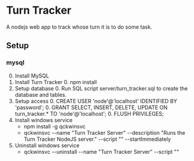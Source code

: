 # Turn Tracker
A nodejs web app to track whose turn it is to do some task.

## Setup

### mysql

0. Install MySQL
0. Install Turn Tracker
    0. npm install
0. Setup database
    0. Run SQL script server/turn_tracker.sql to create the database and tables.
0. Setup access
    0. CREATE USER 'node'@'localhost' IDENTIFIED BY 'password';
    0. GRANT SELECT, INSERT, DELETE, UPDATE ON turn_tracker.* TO 'node'@'localhost';
    0. FLUSH PRIVILEGES;
0. Install windows service
    * npm install -g qckwinsvc
    * qckwinsvc --name "Turn Tracker Server" --description "Runs the Turn Tracker NodeJS server." --script "<path to server.js>" --startImmediately
0. Uninstall windows service
    * qckwinsvc --uninstall --name "Turn Tracker Server" --script "<path to server.js>"